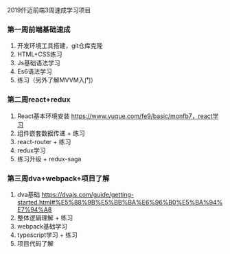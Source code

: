 2019仟迈前端3周速成学习项目
### 第一周前端基础速成
1. 开发环境工具搭建，git仓库克隆
2. HTML+CSS练习
3. Js基础语法学习
4. Es6语法学习
5. 练习（另外了解MVVM入门）
### 第二周react+redux
1. React基本环境安装 https://www.yuque.com/fe9/basic/monfb7，react学习
2. 组件嵌套数据传递 + 练习
3. react-router + 练习
4. redux学习
5. 练习升级 + redux-saga
### 第三周dva+webpack+项目了解
1. dva基础 https://dvajs.com/guide/getting-started.html#%E5%88%9B%E5%BB%BA%E6%96%B0%E5%BA%94%E7%94%A8
2. 整体逻辑理解 + 练习
3. webpack基础学习
4. typescript学习 + 练习
5. 项目代码了解